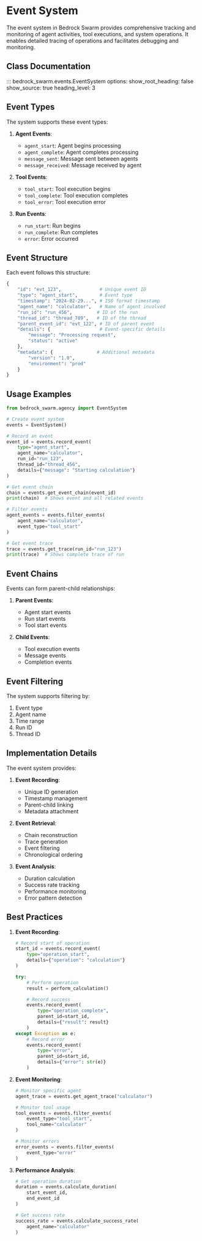 # Event System

The event system in Bedrock Swarm provides comprehensive tracking and monitoring of agent activities, tool executions, and system operations. It enables detailed tracing of operations and facilitates debugging and monitoring.

## Class Documentation

::: bedrock_swarm.events.EventSystem
    options:
      show_root_heading: false
      show_source: true
      heading_level: 3

## Event Types

The system supports these event types:

1. **Agent Events**:
   - `agent_start`: Agent begins processing
   - `agent_complete`: Agent completes processing
   - `message_sent`: Message sent between agents
   - `message_received`: Message received by agent

2. **Tool Events**:
   - `tool_start`: Tool execution begins
   - `tool_complete`: Tool execution completes
   - `tool_error`: Tool execution error

3. **Run Events**:
   - `run_start`: Run begins
   - `run_complete`: Run completes
   - `error`: Error occurred

## Event Structure

Each event follows this structure:

```python
{
    "id": "evt_123",              # Unique event ID
    "type": "agent_start",        # Event type
    "timestamp": "2024-02-29...", # ISO format timestamp
    "agent_name": "calculator",   # Name of agent involved
    "run_id": "run_456",         # ID of the run
    "thread_id": "thread_789",   # ID of the thread
    "parent_event_id": "evt_122", # ID of parent event
    "details": {                  # Event-specific details
        "message": "Processing request",
        "status": "active"
    },
    "metadata": {                # Additional metadata
        "version": "1.0",
        "environment": "prod"
    }
}
```

## Usage Examples

```python
from bedrock_swarm.agency import EventSystem

# Create event system
events = EventSystem()

# Record an event
event_id = events.record_event(
    type="agent_start",
    agent_name="calculator",
    run_id="run_123",
    thread_id="thread_456",
    details={"message": "Starting calculation"}
)

# Get event chain
chain = events.get_event_chain(event_id)
print(chain)  # Shows event and all related events

# Filter events
agent_events = events.filter_events(
    agent_name="calculator",
    event_type="tool_start"
)

# Get event trace
trace = events.get_trace(run_id="run_123")
print(trace)  # Shows complete trace of run
```

## Event Chains

Events can form parent-child relationships:

1. **Parent Events**:
   - Agent start events
   - Run start events
   - Tool start events

2. **Child Events**:
   - Tool execution events
   - Message events
   - Completion events

## Event Filtering

The system supports filtering by:

1. Event type
2. Agent name
3. Time range
4. Run ID
5. Thread ID

## Implementation Details

The event system provides:

1. **Event Recording**:
   - Unique ID generation
   - Timestamp management
   - Parent-child linking
   - Metadata attachment

2. **Event Retrieval**:
   - Chain reconstruction
   - Trace generation
   - Event filtering
   - Chronological ordering

3. **Event Analysis**:
   - Duration calculation
   - Success rate tracking
   - Performance monitoring
   - Error pattern detection

## Best Practices

1. **Event Recording**:
   ```python
   # Record start of operation
   start_id = events.record_event(
       type="operation_start",
       details={"operation": "calculation"}
   )

   try:
       # Perform operation
       result = perform_calculation()

       # Record success
       events.record_event(
           type="operation_complete",
           parent_id=start_id,
           details={"result": result}
       )
   except Exception as e:
       # Record error
       events.record_event(
           type="error",
           parent_id=start_id,
           details={"error": str(e)}
       )
   ```

2. **Event Monitoring**:
   ```python
   # Monitor specific agent
   agent_trace = events.get_agent_trace("calculator")

   # Monitor tool usage
   tool_events = events.filter_events(
       event_type="tool_start",
       tool_name="calculator"
   )

   # Monitor errors
   error_events = events.filter_events(
       event_type="error"
   )
   ```

3. **Performance Analysis**:
   ```python
   # Get operation duration
   duration = events.calculate_duration(
       start_event_id,
       end_event_id
   )

   # Get success rate
   success_rate = events.calculate_success_rate(
       agent_name="calculator"
   )
   ```
